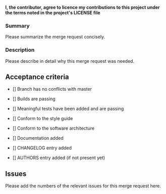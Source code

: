 **I, the contributor, agree to licence my contributions to this project under the terms noted in the project's LICENSE file**

### Summary
Please summarize the merge request concisely.

### Description
Please describe in detail why this merge request was needed.

## Acceptance criteria
- [] Branch has no conflicts with master

- [] Builds are passing
- [] Meaningful tests have been added and are passing

- [] Conform to the style guide
- [] Conform to the software architecture

- [] Documentation added
- [] CHANGELOG entry added
- [] AUTHORS entry added (if not present yet)

## Issues
Please add the numbers of the relevant issues for this merge request here.